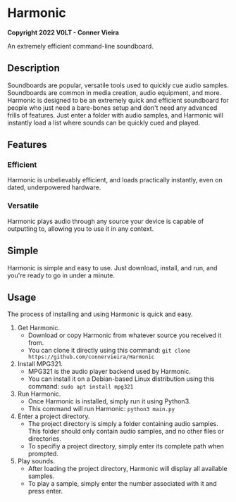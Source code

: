 # Harmonic

**Copyright 2022 V0LT - Conner Vieira**

An extremely efficient command-line soundboard.


## Description

Soundboards are popular, versatile tools used to quickly cue audio samples. Soundboards are common in media creation, audio equipment, and more. Harmonic is designed to be an extremely quick and efficient soundboard for people who just need a bare-bones setup and don't need any advanced frills of features. Just enter a folder with audio samples, and Harmonic will instantly load a list where sounds can be quickly cued and played.


## Features

### Efficient

Harmonic is unbelievably efficient, and loads practically instantly, even on dated, underpowered hardware.


### Versatile

Harmonic plays audio through any source your device is capable of outputting to, allowing you to use it in any context.


## Simple

Harmonic is simple and easy to use. Just download, install, and run, and you're ready to go in under a minute.


## Usage

The process of installing and using Harmonic is quick and easy.

1. Get Harmonic.
    - Download or copy Harmonic from whatever source you received it from.
    - You can clone it directly using this command: `git clone https://github.com/connervieira/Harmonic`
2. Install MPG321.
    - MPG321 is the audio player backend used by Harmonic.
    - You can install it on a Debian-based Linux distribution using this command: `sudo apt install mpg321`
3. Run Harmonic.
    - Once Harmonic is installed, simply run it using Python3.
    - This command will run Harmonic: `python3 main.py`
4. Enter a project directory.
    - The project directory is simply a folder containing audio samples. This folder should only contain audio samples, and no other files or directories.
    - To specifiy a project directory, simply enter its complete path when prompted.
5. Play sounds.
    - After loading the project directory, Harmonic will display all available samples.
    - To play a sample, simply enter the number associated with it and press enter.
